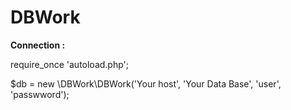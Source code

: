 DBWork
======

<!--Ready Methods for Now : SELECT , INSERT, DELETE, TRUNCATE, UPDATE -->


<b>Сonnection :</b>

require_once 'autoload.php';

$db = new \DBWork\DBWork('Your host', 'Your Data Base', 'user', 'passwword');
